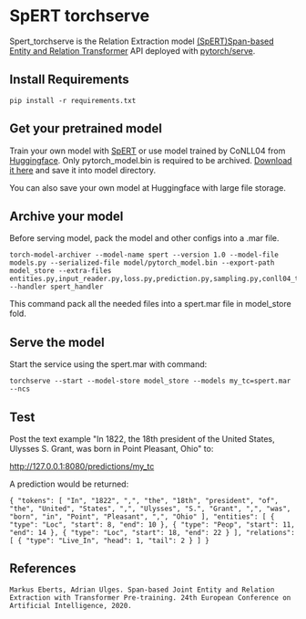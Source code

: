 # SpERT torchserve
Spert_torchserve is the Relation Extraction model [(SpERT)Span-based Entity and Relation Transformer](https://github.com/lavis-nlp/spert) API deployed with [pytorch/serve](https://github.com/pytorch/serve).

## Install Requirements

```
pip install -r requirements.txt
```

## Get your pretrained model
Train your own model with [SpERT](https://github.com/lavis-nlp/spert) or use model trained by CoNLL04 from [Huggingface](https://huggingface.co/Zichuu/spert/tree/main). Only pytorch_model.bin is required to be archived. [Download it here](https://drive.google.com/file/d/1El0v_0xEblpSRDIQ_6lxI6ZnvxqEYVBa/view?usp=sharing) and save it into model directory.

You can also save your own model at Huggingface with large file storage.

## Archive your model
Before serving model, pack the model and other configs into a .mar file.

```
torch-model-archiver --model-name spert --version 1.0 --model-file models.py --serialized-file model/pytorch_model.bin --export-path model_store --extra-files entities.py,input_reader.py,loss.py,prediction.py,sampling.py,conll04_types.json --handler spert_handler
```
This command pack all the needed files into a spert.mar file in model_store fold.

## Serve the model
Start the service using the spert.mar with command:
```
torchserve --start --model-store model_store --models my_tc=spert.mar --ncs
```

## Test
Post the text example "In 1822, the 18th president of the United States, Ulysses S. Grant, was born in Point Pleasant, Ohio" to:

http://127.0.0.1:8080/predictions/my_tc

A prediction would be returned:
```
{ "tokens": [ "In", "1822", ",", "the", "18th", "president", "of", "the", "United", "States", ",", "Ulysses", "S.", "Grant", ",", "was", "born", "in", "Point", "Pleasant", ",", "Ohio" ], "entities": [ { "type": "Loc", "start": 8, "end": 10 }, { "type": "Peop", "start": 11, "end": 14 }, { "type": "Loc", "start": 18, "end": 22 } ], "relations": [ { "type": "Live_In", "head": 1, "tail": 2 } ] }
```
## References
```
Markus Eberts, Adrian Ulges. Span-based Joint Entity and Relation Extraction with Transformer Pre-training. 24th European Conference on Artificial Intelligence, 2020.
```
